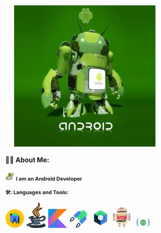 
<h1 align="center">
<img src="/images/header.jpg" align="center">
</h1>

## :man_technologist: About Me:
### <img src="/images/developer.jpg" width="30"> I am an Android Developer 
### 🛠️: Languages and Tools: 
<div>
  <img src="/images/AndroidStudio.jpg" width="60">&nbsp;
  <img src="/images/Java2.png" width="60">&nbsp;
  <img src="/images/Kotlin.jpg" width="60">&nbsp;
  <img src="/images/AndroidJetpack.png" width="60">&nbsp;
  <img src="/images/Compose.png" width="60">&nbsp;
  <img src="/images/room.jpg" width="60">&nbsp
  <img src="/images/Retrofit.png" width="60">&nbsp;
</div>



<!--
**AlexYach1973/AlexYach1973** is a ✨ _special_ ✨ repository because its `README.md` (this file) appears on your GitHub profile.
### Hi there 👋
Here are some ideas to get you started:

- 🔭 I’m currently working on ...
- 🌱 I’m currently learning ...
- 👯 I’m looking to collaborate on ...
- 🤔 I’m looking for help with ...
- 💬 Ask me about ...
- 📫 How to reach me: ...
- 😄 Pronouns: ...
- ⚡ Fun fact: ...
-->
